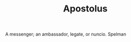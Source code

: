 ---
title: Apostolus
letter: A
permalink: "/definitions/bld-apostolus.html"
body: A messenger; an ambassador, legate, or nuncio. Spelman
published_at: '2018-07-07'
source: Black's Law Dictionary 2nd Ed (1910)
layout: post
---
